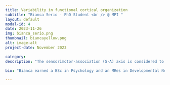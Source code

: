 ```yaml
---
title: Variability in functional cortical organization
subtitle: "Bianca Serio - PhD Student <br /> @ MPI "
layout: default
modal-id: 4
date: 2023-11-26
img: bianca_serio.png
thumbnail: biancayellow.png
alt: image-alt
project-date: November 2023

category: 
description: "The sensorimotor-association (S-A) axis is considered to be a key principle of macroscale cortical organization that differentiates unimodal primary/sensorimotor cortical regions from heteromodal/association regions involved in more complex cognitive functions. Although patterns of functional connectivity along this axis are considered to be broadly stable trait-like features of the human brain, there is still a notable degree of variability, both within and between individuals. In this talk, Bianca will present her research on variability in the S-A axis, taking evidence from sex differences and intra-individual differences, and leveraging human neuroimaging open data that bridges across scales - from the dense sampling of deeply phenotyped single individuals to large population neuroscience study consortia."

bio: "Bianca earned a BSc in Psychology and an MRes in Developmental Neuroscience and Psychopathology from University College London (UK). She conducted research for her Master’s thesis at Yale University (USA), taking a multidimensional approach to understand the emergence of sex differences in internalizing symptoms in adolescence. She is currently a final year PhD student at the Max Planck School of Cognition, based at the Max Planck Institute for Human Cognitive and Brain Sciences in Leipzig (Germany). Her research focuses on applying computational approaches to investigate principles of functional brain organization, more specifically studying how features of functional connectivity vary within and between individuals, taking evidence from sex differences, deep phenotyping, pubertal development, and psychopathology. She uses multimodal data in her work, derived from human neuroimaging, serum and salivary hormone sampling, clinical assessments, and self-reported questionnaires. Ultimately, Bianca aims for her work to highlight the importance of considering sex as a biological variable in clinical research to improve health outcomes, particularly in the field of women’s health, which has historically been largely neglected."

---
```




